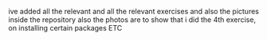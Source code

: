 ive added all the relevant and all the relevant exercises and also the pictures inside the repository
also the photos are to show that i did the 4th exercise, on installing certain packages ETC
